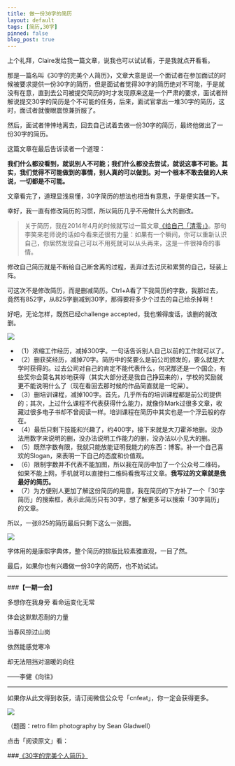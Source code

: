 ```yaml
---
title: 做一份30字的简历
layout: default
tags: [简历,30字]
pinned: false
blog_post: true
---
```


上个礼拜，Claire发给我一篇文章，说我也可以试试看，于是我就点开看看。

那是一篇名叫《30字的完美个人简历》，文章大意是说一个面试者在参加面试的时候被要求提供一份30字的简历，但是面试者觉得30字的简历绝对不可能，于是就没有在意，直到去公司被提交简历的时才发现原来这是一个严肃的要求，面试者辩解说提交30字的简历是个不可能的任务，后来，面试官拿出一堆30字的简历，这时，面试者就傻眼震惊兼折服了。

然后，面试者悻悻地离去，回去自己试着去做一份30字的简历，最终他做出了一份30字的简历。

这篇文章在最后告诉读者一个道理：

**我们什么都没看到，就说别人不可能；我们什么都没去尝试，就说这事不可能。其实，我们觉得不可能做到的事情，别人真的可以做到。对一个根本不敢去做的人来说，一切都是不可能。**

文章看完了，道理显浅易懂，30字简历的想法也相当有意思，于是便实践一下。

幸好，我一直有修改简历的习惯，所以简历几乎不用做什么大的删改。

>关于简历，我在2014年4月的时候就写过一篇文章[《给自己「清零」》](http://cnfeat.com/2014/04/17/2014-04-17-restrat/)。那句李笑来老师说的话如今看来还很有力量：如果有一个瞬间，你可以重新认识自己，你居然发现自己可以不用死就可以从头再来，这是一件很神奇的事情。

修改自己简历就是不断给自己断舍离的过程，丢弃过去讨厌和累赘的自己，轻装上阵。

可这次不是修改简历，而是删减简历。Ctrl+A看了下我简历的字数，我那过去，竟然有852字，从825字删减到30字，那得要将多少个过去的自己给杀掉啊！

好吧，无论怎样，既然已经challenge accepted，我也懒得废话，该删的就改删。

![](http://7d9mjz.com1.z0.glb.clouddn.com/challenge-accepted-wallpapers_31078_1280x800.jpg)

- （1）浓缩工作经历，减掉300字。一句话告诉别人自己以前的工作就可以了。
- （2）删获奖经历，减掉70字。简历中的奖要么是前公司颁发的，要么就是大学时获得的。过去公司对自己的肯定不能代表什么，何况那还是一个国企，有些奖你会莫名其妙地获得（其实大部分还是我自己挣回来的），学校的奖励就更不能说明什么了（现在看回去那时候的作品简直就是一坨屎）。
- （3）删培训课程，减掉100字。首先，几乎所有的培训课程都是前公司提供的；其次，上过什么课程不代表获得什么能力，就像你Mark过很多文章，收藏过很多电子书却不曾阅读一样。培训课程在简历中其实也是一个浮云般的存在。
- （4）最后只剩下技能和兴趣了，约400字，接下来就是大刀霍斧地删。没办法用数字来说明的删，没办法说明工作能力的删，没办法以小见大的删。
- （5）既然字数有限，我就只能放能证明我能力的东西：博客。补一个自己喜欢的Slogan，来表明一下自己的态度和价值观。
- （6）限制字数并不代表不能加图，所以我在简历中加了一个公众号二维码，如果不能上网，手机就可以直接扫二维码看我写过文章。**我写过的文章就是我最好的简历。**
- （7）为方便别人更加了解这份简历的用意，我在简历的下方补了一个「30字简历」的搜索框，表示此简历只有30字，想了解更多可以搜索「30字简历」的文章。

所以，一张825的简历最后只剩下这么一张图。

![](http://7d9mjz.com1.z0.glb.clouddn.com/30字简历.jpg)

字体用的是康熙字典体，整个简历的排版比较素雅直观，一目了然。

最后，如果你也有兴趣做一份30字的简历，也不妨试试。

---

###**【一期一会】**

多想你在我身旁 看命运变化无常

体会这默默忍耐的力量

当春风掠过山岗

依然能感觉寒冷

却无法阻挡对温暖的向往

——李健《向往》


----

如果你从此文得到收获，请订阅微信公众号「cnfeat」，你一定会获得更多。

![](http://7d9mjz.com1.z0.glb.clouddn.com/2014-12-15.jpg)

（题图：retro film photography by Sean Gladwell）

点击「阅读原文」看：

###[《30字的完美个人简历》](http://www.douban.com/note/471956250/)
